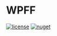 # WPFF

[![license](https://img.shields.io/packagist/l/doctrine/orm.svg?maxAge=2592000)](https://raw.githubusercontent.com/IASamoylov/WPFF/master/LICENSE) [![nuget](https://img.shields.io/badge/nuget-v1.0.0-blue.svg )](https://raw.githubusercontent.com/IASamoylov/WPFF/master/LICENSE) 
